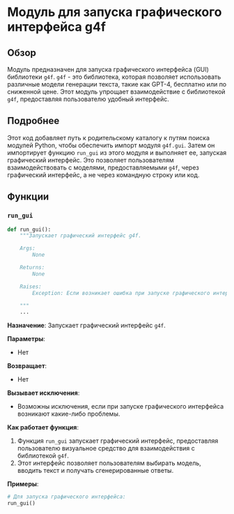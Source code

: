 # Модуль для запуска графического интерфейса g4f

## Обзор

Модуль предназначен для запуска графического интерфейса (GUI) библиотеки `g4f`. `g4f` - это библиотека, которая позволяет использовать различные модели генерации текста, такие как GPT-4, бесплатно или по сниженной цене. Этот модуль упрощает взаимодействие с библиотекой `g4f`, предоставляя пользователю удобный интерфейс.

## Подробнее

Этот код добавляет путь к родительскому каталогу к путям поиска модулей Python, чтобы обеспечить импорт модуля `g4f.gui`. Затем он импортирует функцию `run_gui` из этого модуля и выполняет ее, запуская графический интерфейс. Это позволяет пользователям взаимодействовать с моделями, предоставляемыми `g4f`, через графический интерфейс, а не через командную строку или код.

## Функции

### `run_gui`

```python
def run_gui():
    """Запускает графический интерфейс g4f.

    Args:
        None

    Returns:
        None

    Raises:
        Exception: Если возникает ошибка при запуске графического интерфейса.

    """
    ...
```

**Назначение**: Запускает графический интерфейс `g4f`.

**Параметры**:
- Нет

**Возвращает**:
- Нет

**Вызывает исключения**:
- Возможны исключения, если при запуске графического интерфейса возникают какие-либо проблемы.

**Как работает функция**:

1. Функция `run_gui` запускает графический интерфейс, предоставляя пользователю визуальное средство для взаимодействия с библиотекой `g4f`.
2. Этот интерфейс позволяет пользователям выбирать модель, вводить текст и получать сгенерированные ответы.

**Примеры**:
```python
# Для запуска графического интерфейса:
run_gui()